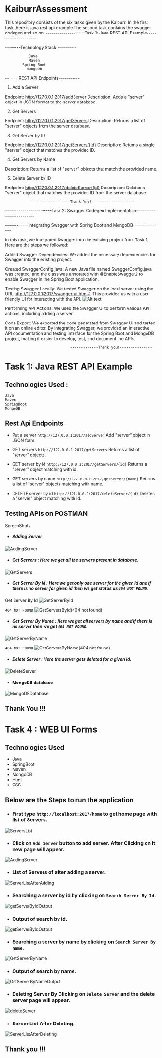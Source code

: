 # KaiburrAssessment
This repository consists of the six tasks given by the Kaiburr. In the first task there is java rest api example.The second task contains the swagger codegen and so on.
--------------------Task 1: Java REST API Example---------------------

--------Technology Stack:----------

               Java
               Maven
            Spring Boot
              MongoDB

-------REST API Endpoints-----------

1. Add a Server

Endpoint: http://127.0.0.1:2017/addServer
Description: Adds a "server" object in JSON format to the server database.

2. Get Servers

Endpoint: http://127.0.0.1:2017/getServers
Description: Returns a list of "server" objects from the server database.

3. Get Server by ID

Endpoint: http://127.0.0.1:2017/getServers/{id}
Description: Returns a single "server" object that matches the provided ID.

4. Get Servers by Name

Description: Returns a list of "server" objects that match the provided name.

5. Delete Server by ID

Endpoint: http://127.0.0.1:2017/deleteServer/{id}
Description: Deletes a "server" object that matches the provided ID from the server database.

                ------------------Thank You!--------------------




------------------------Task 2: Swagger Codegen Implementation-------------------------

------------Integrating Swagger with Spring Boot and MongoDB---------------

In this task, we integrated Swagger into the existing project from Task 1. Here are the steps we followed:

Added Swagger Dependencies: We added the necessary dependencies for Swagger into the existing project.

Created SwaggerConfig.java: A new Java file named SwaggerConfig.java was created, and the class was annotated with @EnableSwagger2 to enable Swagger in the Spring Boot application.

Testing Swagger Locally: We tested Swagger on the local server using the URL http://127.0.0.1:2017/swagger-ui.html#. This provided us with a user-friendly UI for interacting with the API.
![Alt text](image-1.png)

Performing API Actions: We used the Swagger UI to perform various API actions, including adding a server.

Code Export: We exported the code generated from Swagger UI and tested it on an online editor.
By integrating Swagger, we provided an interactive API documentation and testing interface for the Spring Boot and MongoDB project, making it easier to develop, test, and document the APIs.

                                  -------------Thank you!---------------




# Task 1: Java REST API Example

## Technologies Used :
```
Java
Maven
SpringBoot
MongoDB
```
## Rest Api Endpoints
* Put a server ```http://127.0.0.1:2017/addServer``` Add "server" object in JSON form.

* GET servers ```http://127.0.0.1:2017/getServers``` Returns a list of "server" objects.

* GET server by id ```http://127.0.0.1:2017/getServers/{id}``` Returns a "server" object matching with id.

* GET servers by name ```http://127.0.0.1:2017/getServer/{name}``` Returns a list of "server" objects matching with name.

* DELETE server by id ```http://127.0.0.1:2017/deleteServer/{id}``` Deletes a "server" object matching with id. 

## Testing APIs on POSTMAN

ScreenShots

* ##### Adding Server 
![AddingServer](https://user-images.githubusercontent.com/73234020/158126625-4acafd28-6b27-4000-af10-991f793cb986.png)

* ##### Get Servers : Here we get all the servers present in database.

![GetServers](https://user-images.githubusercontent.com/73234020/158126948-5c6da388-dfda-47ce-84d1-5e65168df338.png)

* ##### Get Server By Id : Here we get only one server for the given id and if there is no server for given id then we get status as ``` 404 NOT FOUND ```.
Get Server By Id
![GetServerById](https://user-images.githubusercontent.com/73234020/158127198-03a097dc-2d2d-4753-ae83-adc39ea20a40.png)

```404 NOT FOUND```
![GetServersById(404 not found)](https://user-images.githubusercontent.com/73234020/158127233-eeb4881d-e29b-42e3-8d8c-8119f9051b59.jpg)

* ##### Get Server By Name : Here we get all servers by name and if there is no server then we get ```404 NOT FOUND```. 

![GetServerByName](https://user-images.githubusercontent.com/73234020/158127958-034116db-7f1d-438f-91f0-19774a2be5f9.png)

```404 NOT FOUND```
![GetServersByName(404 not found)](https://user-images.githubusercontent.com/73234020/158128985-4be3b264-7f4c-4f48-8c3f-e891b0f71077.png)


* ##### Delete Server : Here the server gets deleted for a given id.
![DeleteServer](https://user-images.githubusercontent.com/73234020/158128248-bf5a1522-0f02-4961-939c-7a7e007ba737.png)

* #### MongoDB database 
![MongoDBDatabase](https://user-images.githubusercontent.com/73234020/158129122-cdf80e34-fe71-4d7f-b23c-173d0aa4ca86.png)


## Thank You !!!


# Task 4 : WEB UI Forms

## Technologies Used
* Java
* SpringBoot
* Maven
* MongoDB
* Html
* CSS


## Below are the Steps to run the application

* ### First type ```http://localhost:2017/home``` to get home page with list of Servers.

![ServersList](https://user-images.githubusercontent.com/73234020/158184894-ad4ca136-a461-4e26-a437-bcc6f8c10136.png)

* ### Click on ```Add Server``` button to add server. After Clicking on it new page will appear.

![AddingServer](https://user-images.githubusercontent.com/73234020/158185214-aed50155-27cc-4c81-a171-dc8c7242f083.png)

* ### List of Servers of after adding a server.

![ServerListAfterAdding](https://user-images.githubusercontent.com/73234020/158185385-11e9fd10-d35d-418a-8a61-2e727a14094e.png)

* ### Searching a server by id by clicking on ```Search Server By Id```.
 
 ![getServerByIdOutput](https://user-images.githubusercontent.com/73234020/158185810-f56eee62-9198-4d7f-9452-4f2401f83f66.png)

* ### Output of search by id.

![getServerByIdOutput](https://user-images.githubusercontent.com/73234020/158185970-5e3bcde0-7592-42e4-80cc-1c24b1539ae4.png)

* ### Searching a server by name by clicking on ```Search Server By name```.

![GetServerByName](https://user-images.githubusercontent.com/73234020/158186078-088493d3-e04c-4ff6-8f83-b4cfda1b6409.png)

* ### Output of search by name.

![GetServerByNameOutput](https://user-images.githubusercontent.com/73234020/158186161-fa73da24-b72e-4ee6-bbc0-794ca3df2b11.png)

* ### Deleting Server By Clicking on ```Delete Server``` and the delete server page will appear.

![deleteServer](https://user-images.githubusercontent.com/73234020/158186390-0325f478-3a28-4c0a-a27e-d8ecd817a1a2.png)

* ### Server List After Deleting.

![ServerListAfterDeleting](https://user-images.githubusercontent.com/73234020/158186500-e03588be-2565-490b-92b0-9eb88d92977c.png)


## Thank you !!!


